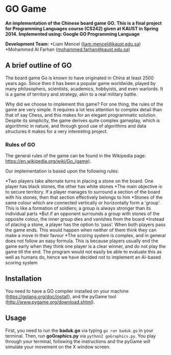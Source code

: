 
# GO Game

**An implementation of the Chinese board game GO.**
**This is a final project for Programming Languages course (CS242) given at KAUST in Spring 2014.**
**Implemented using: Google GO Programming Language**

**Development Team:**
*Liam Mencel (liam.mencel@kaust.edu.sa)
*Mohammed Al Farhan (mohammed.farhan@kaust.edu.sa)

## A brief outline of GO

The board game Go is known to have originated in China at least 2500 years ago. 
Since then it has been a popular game worldwide, played by many philosophers, scientists, academics, hobbyists, and even warlords. 
It is a game of territory and strategy, akin to a real military battle.

Why did we choose to implement this game? For one thing, the rules of the game are very simple. 
It requires a lot less attention to complex detail than that of say Chess, and this makes for an elegant programmatic solution. 
Despite its simplicity, the game derives quite complex gameplay, which is algorithmic in nature, 
and through good use of algorithms and data structures it makes for a very interesting project.

### Rules of GO

The general rules of the game can be found in the Wikipedia page: https://en.wikipedia.org/wiki/Go_(game).

Our implementation is based upon the following rules:

*Two players take alternate turns in placing a stone on the board. One player has black stones, the other has white stones
*The main objective is to secure territory. If a player manages to surround a section of the board with his stones, 
then that section effectively belongs to him
*Stones of the same colour which are connected vertically or horizontally form a 'group'. 
This is like a formation of soldiers; a group is always stronger than its individual parts
*But if an opponent surrounds a group with stones of the opposite colour, the inner group dies and vanishes from the board
*Instead of placing a stone, a player has the option to ‘pass’. When both players pass the game ends. 
This would happen when neither of them think they can make a move in their favour
*The scoring system is complex, and in general does not follow an easy formula. 
This is because players usually end the game early when they think one player is a clear winner, and do not play the game till the end. 
The program would not easily be able to evaluate this as well as humans do, 
hence we have decided not to implement an AI-based scoring system

## Installation

You need to have a GO compiler installed on your machine (https://golang.org/doc/install), and the pyGame tool (http://www.pygame.org/download.shtml).

## Usage

First, you need to run the **baduk.go** via typing `go run baduk.go` in your terminal. Then, run **goGraphics.py** via `python2 goGraphics.py`. 
You play through your terminal, following the instructions and the pyGame will simulate your movement on the X window screen.   
